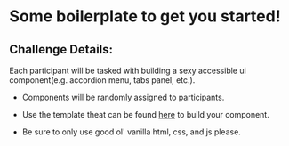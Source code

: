 # Some boilerplate to get you started!

## Challenge Details: 

Each participant will be tasked with building a sexy accessible ui component(e.g. accordion menu, tabs panel, etc.).

- Components will be randomly assigned to participants. 

- Use the template theat can be found [here]() to build your component.

- Be sure to only use good ol' vanilla html, css, and js please. 
